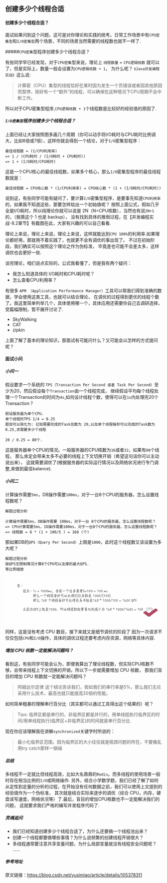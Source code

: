 ## 创建多少个线程合适

#### 创建多少个线程合适？

面试如果问到这个问题，这可是对你理论和实践的统考。日常工作场景中有`CPU密集型`和`I/O密集型`两个场景，不同的场景当然需要的线程数也就不一样了.

#####`CPU密集`型程序创建多少个线程合适？

有些同学早已经发现，对于`CPU密集`型来说，理论上 `线程数量` = `CPU逻辑核数` 就可以了，但是实际上，数量一般会设置为`CPU逻辑核数 + 1`， 为什么呢？
`《Java并发编程实战》`这么说:

> 计算密（CPU）集型的线程恰好在某时因为发生一个页错误或者因其他原因而暂停，刚好有一个“额外”的线程，可以确保在这种情况下CPU周期不会中断工作。
>

所以对于CPU密集型程序,`CPU逻辑核数 + 1`个线程数是比较好的经验值的原因了.

##### `I/O密集型`程序创建多少个线程合适？

上面已经让大家按照图多画几个周期（你可以动手将I/O耗时与CPU耗时比例调大，比如6倍或7倍），这样你就会得到一个结论，对于`I/O`密集型程序：

    最佳线程数 = (1/CPU利用率) 
    => 1 / (CPU耗时 / (I/O耗时 + CPU耗时))
    => 1 + (I/O耗时/CPU耗时) 

这是一个CPU核心的最佳线程数，如果多个核心，那么`I/O`密集型程序的最佳线程数就是：

    最佳线程数 = CPU核心数 * (1/CPU利用率) = CPU核心数 * (1 + (I/O耗时/CPU耗时))

说到这，有些同学可能有疑问了，要计算`I/O`密集型程序，是要事先知道`CPU利用率`的，如果我不知道这些，那要怎样给出一个初始值呢？
按照上面公式，假如几乎全是I/O耗时，所以纯理论你就可以说是 2N（N=CPU核数），当然也有说`2N+1`的，（我猜这个 1 也是 backup），
没有找到具体的推倒过程，在【并发编程实战-8.2章节】有截图在此，大家有兴趣的可以自己看看.

理论上来说，理论上来说，理论上来说，这样就能达到`CPU 100%`的利用率.如果理论都好用，那就用不着实践了，也就更不会有调优的事出现了。
不过在初始阶段，我们确实可以按照这个理论之作为伪标准， 毕竟差也可能不会差太多，这样调优也会更好一些.

谈完理论，咱们说点实际的，公式我看懂了，但是我有两个疑问：

 - 我怎么知道具体的 I/O耗时和CPU耗时呢？
 - 怎么查看CPU利用率？
 
有很多 `APM （Application Performance Manager）`工具可以帮我们得到准确的数据，学会使用这类工具，也就可以结合理论，
在调优的过程得到更优的线程个数了。我这里简单列举几个，具体使用哪一个，具体应用还需要你自己去调研选择，受篇幅限制，暂不展开讨论了.

 - SkyWalking
 - CAT
 - zipkin
 
上面了解了基本的理论知识，那面试有可能问什么？又可能会以怎样的方式提问呢？

#### 面试小问

##### 小问一

假设要求一个系统的 `TPS（Transaction Per Second 或者 Task Per Second）`至少为20，然后假设每个`Transaction`由一个线程完成，
继续假设平均每个线程处理一个Transaction的时间为`4s`,如何设计线程个数，使得可以在`1s`内处理完20个Transaction？
    
    假设服务器为单个CPU.
    单个线程的TPS 1/4 = 0.25
    题目可以简化为: 已知需要完成的Task总数为 20,以及单个线程每秒可以完成的Task数为 0.25,求需要多少个线程
    
    20 / 0.25 = 80个. 

这是服务器单个CPU的情况。一般服务器的CPU核数为`16`或者`32`，如果有`80`个线程，
那么肯定会带来太多不必要的线程上下文切换开销（希望这句话你可以主动说出来），
这就需要调优了(根据服务器的实际运行情况以及网络状况进行专门调整,来做到最佳balance).

##### 小问二

计算操作需要`5ms`，DB操作需要`100ms`，对于一台8个CPU的服务器，怎么设置线程数呢？

    解题过程分析
    
    计算操作需要5ms，DB操作需要 100ms，对于一台 8个CPU的服务器，怎么设置线程数呢？
    => CPU计算需要5ms，IO操作需要100ms，对于一台8个CPU的服务器，怎么设置线程数呢？
    => 线程数 = 8 * (1 + 100/5 ) = 168 (个)

那如果DB的`QPS（Query Per Second）`上限是`1000`，此时这个线程数又该设置为多大呢？

    解题过程分析
    按QPS无限制情况计算8个CPU可以支撑的最大QPS.
    等比例缩放
        
![](.multiple_threads_images/5a50008d.png)    

同样，这是没有考虑 CPU 数目，接下来就又是细节调优的阶段了
因为一次请求不仅仅包括`CPU`和`I/O`操作，具体的调优过程还要考虑内存资源，网络等具体内容.

##### 增加 CPU 核数一定能解决问题吗？

看到这，有些同学可能会认为，即便我算出了理论线程数，但实际CPU核数不够，会带来线程上下文切换的开销，所以下一步就需要增加 CPU 核数，
那我们盲目的增加 CPU 核数就一定能解决问题吗？

>阿姆达尔定律
>这个结论告诉我们，假如我们的串行率是5%，那么我们无论采用什么技术，最高也就只能提高20倍的性能。

如何简单粗暴的理解串行百分比（其实都可以通过工具得出这个结果的）呢？
>Tips: 临界区都是串行的，非临界区都是并行的，用单线程执行临界区的时间/用单线程执行(临界区+非临界区)的时间就是串行百分比.

现在你应该理解我在讲解`synchronized`关键字时所说的：
>最小化临界区范围，因为临界区的大小往往就是瓶颈问题的所在，不要像乱用try catch那样一锅端

##### 总结

多线程不一定就比但线程高效，比如大名鼎鼎的`Redis`。而多线程的使用场景一般时存在相当比例的`I/O`或网络操作.
另外，结合小学数学题，我们已经了解了如何从定性到定量的分析的过程，在开始没有任何数据之前，我们可以使用上文提到的经验值作为一个伪标准，
其次就是结合实际来逐步的调优（综合 CPU，内存，硬盘读写速度，网络状况等）了.最后，盲目的增加CPU核数也不一定能解决我们的问题，
这就要求我们严格的编写并发程序代码了.

##### 灵魂追问

 - 我们已经知道创建多少个线程合适了，为什么还要搞一个线程池出来？
 - 创建一个线程都要做哪些事情？为什么说频繁的创建线程开销很大？
 - 多线程通常要注意共享变量问题，为什么局部变量就没有线程安全问题呢？
......

##### 参考地址

原文链接：https://blog.csdn.net/yusimiao/article/details/105378311